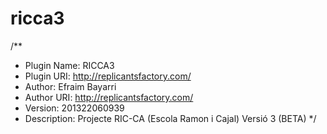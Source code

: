 ricca3
======

/**
 * Plugin Name: RICCA3
 * Plugin URI: http://replicantsfactory.com/
 * Author: Efraim Bayarri
 * Author URI: http://replicantsfactory.com/
 * Version: 201322060939
 * Description: Projecte RIC-CA (Escola Ramon i Cajal) Versió 3 (BETA)
 */
